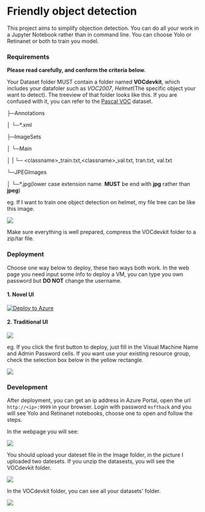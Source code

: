 # Friendly object detection 

This project aims to simplify objection detection.
You can do all your work in a Jupyter Notebook rather than in command line. You can choose Yolo or Retinanet or both to train you model.
### Requirements
**Please read carefully, and conform the criteria below.**

Your Dataset folder MUST contain a folder named **VOCdevkit**, which includes your datafoler such as *VOC2007*, *Helmet*(The specific object your want to detect). The treeview of that folder looks like this. If you are confused with it, you can refer to the [Pascal VOC](http://host.robots.ox.ac.uk/pascal/VOC/voc2007/#testdata) dataset.

├─Annotations

│  └─*.xml

├─ImageSets

│  └─Main 


│  |  └─ \<classname>_train.txt,\<classname>_val.txt, tran.txt, val.txt

└─JPEGImages

│  └─*.jpg(lower case extension name. **MUST** be end with **jpg** rather than **jpeg**)

eg. If I want to train one object detection on helmet, my file tree can be like this image.

![](https://raw.githubusercontent.com/MS-CSE-GCR/object_detection_on_azure/master/Image/tree.png)

Make sure everything is well prepared, compress the VOCdevkit folder to a zip/tar file.

### Deployment

Choose one way below to deploy, these two ways both work.
In the web page you need input some info to deploy a VM, you can type you own password but **DO NOT** change the username.
#### 1. Novel UI

[![Deploy to Azure](http://azuredeploy.net/deploybutton.svg)](https://azuredeploy.net/)

#### 2. Traditional UI

<a href="https://portal.azure.com/#create/Microsoft.Template/uri/https%3A%2F%2Fraw.githubusercontent.com%2FIamnvincible%2Fobject_detection_on_azure%2Fmaster%2Fazuredeploy.json" target="_blank">
    <img src="http://azuredeploy.net/deploybutton.png"/>
</a>

eg. If you click the first button to deploy, just fill in the Visual Machine Name and Admin Password cells. If you want use your existing resource group, check the selection box below in the yellow rectangle.

![](https://raw.githubusercontent.com/MS-CSE-GCR/object_detection_on_azure/master/Image/Create.png)
### Development
After deployment, you can get an ip address in Azure Portal, open the url `http://<ip>:9999` in your browser. Login with password `msfthack` and you will see Yolo and Retinanet notebooks, choose one to open and follow the steps.

In the webpage you will see:

![](https://raw.githubusercontent.com/MS-CSE-GCR/object_detection_on_azure/master/Image/Notebook.png)

You should upload your dateset file in the Image folder, in the picture I uploaded two datesets. If you unzip the datasests, you will see the VOCdevkit folder.

![](https://raw.githubusercontent.com/MS-CSE-GCR/object_detection_on_azure/master/Image/ImageFolder.png)

In the VOCdevkit folder, you can see all your datasets' folder.

![](https://raw.githubusercontent.com/MS-CSE-GCR/object_detection_on_azure/master/Image/datasets.png)
